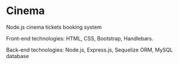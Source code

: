 # Cinema
Node.js cinema tickets booking system

Front-end technologies:
HTML, CSS, Bootstrap, Handlebars.

Back-end technologies:
Node.js, Express.js, Sequelize ORM, MySQL database
